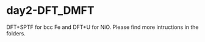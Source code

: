 # day2-DFT_DMFT
DFT+SPTF for bcc Fe and DFT+U for NiO.
Please find more intructions in the folders.
